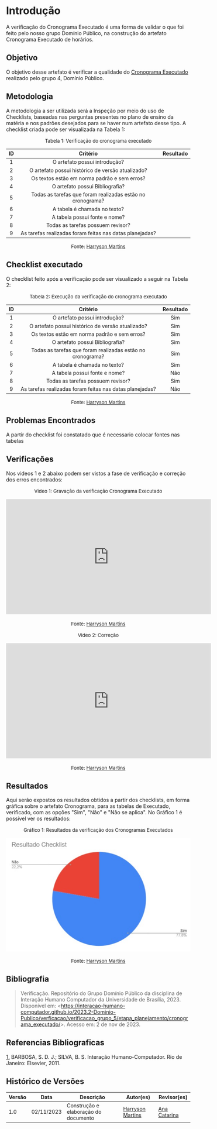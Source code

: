 # Introdução 

A verificação do Cronograma Executado é uma forma de validar o que foi feito pelo nosso grupo Domínio Público, na construção do artefato Cronograma Executado de horários.

## Objetivo

O objetivo desse artefato é verificar a qualidade do [Cronograma Executado](docs/planejamento/cronograma.md) realizado pelo grupo 4, Domínio Público.

## Metodologia

A metodologia a ser utilizada será a Inspeção por meio do uso de Checklists, baseadas nas perguntas presentes no plano de ensino da matéria e nos padrões desejados para se haver num artefato desse tipo. A checklist criada pode ser visualizada na Tabela 1:

<center>

<font size="2"><p style="text-align: center">Tabela 1: Verificação do cronograma executado</p></font>

|  ID   |                          Critério                          | Resultado |
| :---: | :--------------------------------------------------------: | :-------: |
|   1   |               O artefato possui introdução?                |           |
|   2   |     O artefato possui histórico de versão atualizado?      |
|   3   |        Os textos estão em norma padrão e sem erros?        |           |
|   4   |              O artefato possui Bibliografia?               |           |
|   5   | Todas as tarefas que foram realizadas estão no cronograma? |           |
|   6   |                A tabela é chamada no texto?                |           |
|   7   |               A tabela possui fonte e nome?                |           |
|   8   |             Todas as tarefas possuem revisor?              |           |
|   9   |  As tarefas realizadas foram feitas nas datas planejadas?  |           |

<font size="2"><p style="text-align: center">Fonte: [Harryson Martins](https://github.com/harry-cmartin) </p></font>

</center>

## Checklist executado

O checklist feito após a verificação pode ser visualizado a seguir na Tabela 2:

<center>

<font size="2"><p style="text-align: center">Tabela 2: Execução da verificação do cronograma executado</p></font>

|  ID   |                          Critério                          | Resultado |
| :---: | :--------------------------------------------------------: | :-------: |
|   1   |               O artefato possui introdução?                |    Sim    |
|   2   |     O artefato possui histórico de versão atualizado?      |    Sim    |
|   3   |        Os textos estão em norma padrão e sem erros?        |    Sim    |
|   4   |              O artefato possui Bibliografia?               |    Sim    |
|   5   | Todas as tarefas que foram realizadas estão no cronograma? |    Sim    |
|   6   |                A tabela é chamada no texto?                |    Sim    |
|   7   |               A tabela possui fonte e nome?                |    Não    |
|   8   |             Todas as tarefas possuem revisor?              |    Sim    |
|   9   |  As tarefas realizadas foram feitas nas datas planejadas?  |    Não    |

<font size="2"><p style="text-align: center">Fonte: [Harryson Martins](https://github.com/harry-cmartin)  </p></font>

</center>

## Problemas Encontrados

A partir do checklist foi constatado que é necessario colocar fontes nas tabelas

## Verificações

Nos videos 1 e 2 abaixo podem ser vistos a fase de verificação e correção dos erros encontrados:

<center>

<font size="2"><p style="text-align: center">Video 1: Gravação da verificação Cronograma Executado</p></font>

<iframe width="560" height="315" src="https://www.youtube.com/embed/CKiNMJjk4Rg?si=Avw3kmFjzBwWCqxF" title="YouTube video player" frameborder="0" allow="accelerometer; autoplay; clipboard-write; encrypted-media; gyroscope; picture-in-picture; web-share" allowfullscreen></iframe>

<font size="2"><p style="text-align: center">Fonte:  [Harryson Martins](https://github.com/harry-cmartin) </p></font>


</center>


<center>

<font size="2"><p style="text-align: center">Video 2: Correção</p></font>

<iframe width="560" height="315" src="https://www.youtube.com/embed/rrW3F5g_WIE?si=VoHegJBYcaGJFYNq" title="YouTube video player" frameborder="0" allow="accelerometer; autoplay; clipboard-write; encrypted-media; gyroscope; picture-in-picture; web-share" allowfullscreen></iframe>

<font size="2"><p style="text-align: center">Fonte:  [Harryson Martins](https://github.com/harry-cmartin)</p></font>


</center>


## Resultados 

Aqui serão expostos os resultados obtidos a partir dos checklists, em forma gráfica sobre o artefato Cronograma, para as tabelas de Executado, verificado, com as opções "Sim", "Não" e "Não se aplica". No Gráfico 1 é possível ver os resultados:

<center>

<font size="2"><p style="text-align: center">Gráfico 1: Resultados da verificação dos Cronogramas Executados</p></font>

![CronExex](../../../assets/verificacao/cronexec.jpg)

<font size="2"><p style="text-align: center">Fonte: [Harryson Martins](https://github.com/harry-cmartin)</p></font>

</center>



## Bibliografia 

> Verificação. Repositório do Grupo Domínio Público da disciplina de Interação Humano Computador da Universidade de Brasília, 2023. Disponível em: <<https://interacao-humano-computador.github.io/2023.2-Dominio-Publico/verficacao/verificacao_grupo_5/etapa_planejamento/cronograma_executado/>>. Acesso em: 2 de nov de 2023.

## Referencias Bibliograficas

<a id="FRM3" href="#anchor_1">1.</a> BARBOSA, S. D. J.; SILVA, B. S. Interação Humano-Computador. Rio de Janeiro: Elsevier, 2011.

## Histórico de Versões



| Versão | Data       | Descrição                            | Autor(es)                                            | Revisor(es)                                    |
| ------ | ---------- | ------------------------------------ | ---------------------------------------------------- | ---------------------------------------------- |
| 1.0    | 02/11/2023 | Construção e elaboração do documento | [Harryson Martins](https://github.com/harry-cmartin) | [Ana Catarina](https://github.com/an4catarina) |